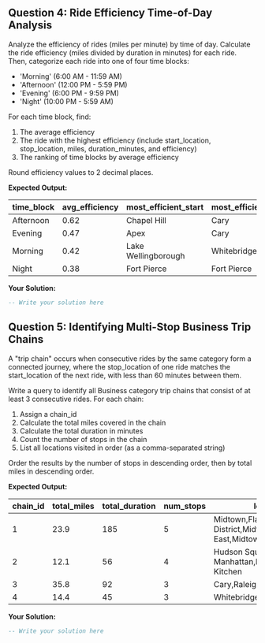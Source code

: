 ## Question 4: Ride Efficiency Time-of-Day Analysis

Analyze the efficiency of rides (miles per minute) by time of day. Calculate the ride efficiency (miles divided by duration in minutes) for each ride. Then, categorize each ride into one of four time blocks:
- 'Morning' (6:00 AM - 11:59 AM)
- 'Afternoon' (12:00 PM - 5:59 PM)
- 'Evening' (6:00 PM - 9:59 PM)
- 'Night' (10:00 PM - 5:59 AM)

For each time block, find:
1. The average efficiency
2. The ride with the highest efficiency (include start_location, stop_location, miles, duration_minutes, and efficiency)
3. The ranking of time blocks by average efficiency

Round efficiency values to 2 decimal places.

**Expected Output:**

| time_block | avg_efficiency | most_efficient_start | most_efficient_stop | max_miles | duration_minutes | max_efficiency | efficiency_rank |
|------------|----------------|----------------------|---------------------|-----------|------------------|----------------|----------------|
| Afternoon  | 0.62           | Chapel Hill          | Cary                | 23.3      | 33               | 0.71           | 1              |
| Evening    | 0.47           | Apex                 | Cary                | 5.5       | 19               | 0.29           | 2              |
| Morning    | 0.42           | Lake Wellingborough  | Whitebridge         | 7.6       | 14               | 0.54           | 3              |
| Night      | 0.38           | Fort Pierce          | Fort Pierce         | 5.0       | 12               | 0.42           | 4              |

**Your Solution:**

```sql
-- Write your solution here

```

## Question 5: Identifying Multi-Stop Business Trip Chains

A "trip chain" occurs when consecutive rides by the same category form a connected journey, where the stop_location of one ride matches the start_location of the next ride, with less than 60 minutes between them.

Write a query to identify all Business category trip chains that consist of at least 3 consecutive rides. For each chain:
1. Assign a chain_id
2. Calculate the total miles covered in the chain
3. Calculate the total duration in minutes
4. Count the number of stops in the chain
5. List all locations visited in order (as a comma-separated string)

Order the results by the number of stops in descending order, then by total miles in descending order.

**Expected Output:**

| chain_id | total_miles | total_duration | num_stops | locations_path |
|----------|-------------|----------------|-----------|----------------|
| 1        | 23.9        | 185            | 5         | Midtown,Flatiron District,Midtown,Midtown East,Midtown |
| 2        | 12.1        | 56             | 4         | Hudson Square,Lower Manhattan,Hudson Square,Hell's Kitchen |
| 3        | 35.8        | 92             | 3         | Cary,Raleigh,Fairmont |
| 4        | 14.4        | 45             | 3         | Whitebridge,Hazelwood,Whitebridge |

**Your Solution:**

```sql
-- Write your solution here

```